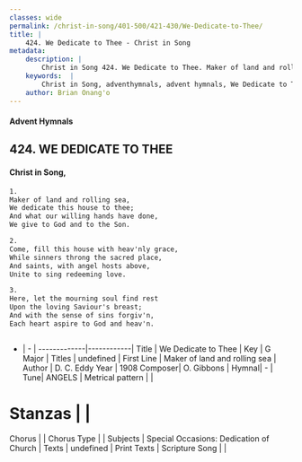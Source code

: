 ```yaml
---
classes: wide
permalink: /christ-in-song/401-500/421-430/We-Dedicate-to-Thee/
title: |
    424. We Dedicate to Thee - Christ in Song
metadata:
    description: |
        Christ in Song 424. We Dedicate to Thee. Maker of land and rolling sea, We dedicate this house to thee; And what our willing hands have done, We give to God and to the Son.
    keywords:  |
        Christ in Song, adventhymnals, advent hymnals, We Dedicate to Thee, Maker of land and rolling sea. 
    author: Brian Onang'o
---
```


#### Advent Hymnals
## 424. WE DEDICATE TO THEE
####  Christ in Song,

```txt
1.
Maker of land and rolling sea,
We dedicate this house to thee;
And what our willing hands have done,
We give to God and to the Son.

2.
Come, fill this house with heav'nly grace,
While sinners throng the sacred place,
And saints, with angel hosts above,
Unite to sing redeeming love.

3.
Here, let the mourning soul find rest
Upon the loving Saviour's breast;
And with the sense of sins forgiv'n,
Each heart aspire to God and heav'n.



```

- |   -  |
-------------|------------|
Title | We Dedicate to Thee |
Key | G Major |
Titles | undefined |
First Line | Maker of land and rolling sea |
Author | D. C. Eddy
Year | 1908
Composer| O. Gibbons |
Hymnal|  - |
Tune| ANGELS |
Metrical pattern | |
# Stanzas |  |
Chorus |  |
Chorus Type |  |
Subjects | Special Occasions: Dedication of Church |
Texts | undefined |
Print Texts | 
Scripture Song |  |
    
